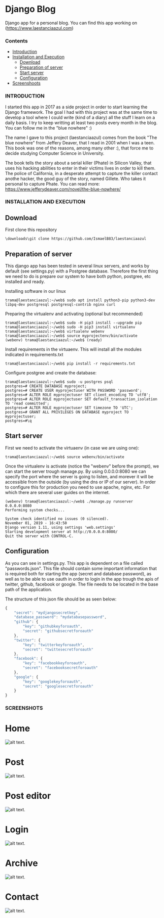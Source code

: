 # Django Blog 
Django app for a personal blog. You can find this app working on (https://www.laestanciaazul.com)

### Contents
- [Introduction](#INTRODUCTION)
- [Installation and Execution](#INSTALLATION-AND-EXECUTION)
  - [Download](#Download)
  - [Preparation of server](#Preparation-of-server)
  - [Start server](#Start-server)
  - [Configuration](#Configuration)
- [Screenshoots](#SCREENSHOTS)


### INTRODUCTION

I started this app in 2017 as a side project in order to start learning the Django framework. The goal I had with this project was at the same time to develop a tool where I could write (kind of a diary) all
the stuff I learn on a daily basis. I try to keep writting at least two posts every month in the blog. You can follow me in the "blue nowhere" :)

The name I gave to this project (laestanciaazul) comes from the book "The blue nowhere" from Jeffery Deaver, that I read in 2001 when I was a teen. This book was one of the reasons, among many other :), that force
me to decide studying Computer Science in University. 

The book tells the story about a serial killer (Phate) in Silicon Valley, that uses his hacking abilities to enter in their victims lives in order to kill them. The police of California, in a desperate attempt to capture
the killer contact anothe hacker, the good guy of the story, named Gillete. Who takes it personal to capture Phate. You can read more: https://www.jefferydeaver.com/novel/the-blue-nowhere/

### INSTALLATION AND EXECUTION

## Download

First clone this repository
```
\downloads\git clone https://github.com/IsmaelB83/laestanciaazul
```

## Preparation of server

This django app has been tested in several linux servers, and works by default (see settings.py) with a Postgree database. Therefore the first thing we need to do is prepare our system to have both python, postgree, etc installed and ready.

Installing software in our linux
```console
trama@laestanciaazul:~/web$ sudo apt install python3-pip python3-dev libpq-dev postgresql postgresql-contrib nginx curl
```

Preparing the virtualenv and activating (optional but recommended)
```console
trama@laestanciaazul:~/web$ sudo -H pip3 install --upgrade pip
trama@laestanciaazul:~/web$ sudo -H pip3 install virtualenv
trama@laestanciaazul:~/web$ virtualenv webenv
trama@laestanciaazul:~/web$ source myprojectenv/bin/activate
(webenv) trama@laestanciaazul:~/web$ (ready)
```

Install requirements in the virtuaenv. This will install all the modules indicated in requirements.txt
```console
trama@laestanciaazul:~/web$ pip install -r requirements.txt
```

Configure postgree and create the database:
```console
trama@laestanciaazul:~/web$ sudo -u postgres psql
postgres=# CREATE DATABASE myproject;
postgres=# CREATE USER myprojectuser WITH PASSWORD 'password';
postgres=# ALTER ROLE myprojectuser SET client_encoding TO 'utf8';
postgres=# ALTER ROLE myprojectuser SET default_transaction_isolation TO 'read committed';
postgres=# ALTER ROLE myprojectuser SET timezone TO 'UTC';
postgres=# GRANT ALL PRIVILEGES ON DATABASE myproject TO myprojectuser;
postgres=#\q
```

## Start server

First we need to activate the virtuaenv (in case we are using one):
```console
trama@laestanciaazul:~/web$ source webenv/bin/activate      
```

Once the virtualenv is activate (notice the "webenv" before the prompt), we can start the server trough manage.py. By using 0.0.0.0:8080 we can specify the port where the server is going to listen, and morever it will be accessible from the
outside (by using the dns or IP of our server). In order to configure this for production you need to use apache, nginx, etc. For which there are several user guides on the internet.
```console
(webenv) trama@laestanciaazul:~/web$ ./manage.py runserver 0.0.0.0:8080
Performing system checks...

System check identified no issues (0 silenced).
November 01, 2019 - 16:43:50
Django version 1.11, using settings 'web.settings'
Starting development server at http://0.0.0.0:8080/
Quit the server with CONTROL-C.
```

## Configuration

As you can see in settings.py. This app is dependent on a file called "passwords.json". This file should contain some important information that is required both for starting the app (secret and database password), as well as to be able to use oauth
in order to login in the app trough the apis of twitter, github, facebook or google. The file needs to be located in the base path of the application.

The structure of this json file should be as seen below:
```js
{
    "secret": "mydjangosecretkey",
    "database_password": "mydatabasepassword",
    "github": {
        "key": "githubkeyforoauth",
        "secret": "githubsecretforoauth"
    },
    "twitter": {
        "key": "twitterkeyforoauth",
        "secret": "twittesecretforoauth"
    },
    "facebook": {
        "key": "facebookkeyforoauth",
        "secret": "facebooksecretforoauth"
    },
    "google": {
        "key": "googlekeyforoauth",
        "secret": "googlesecretforoauth"
    }
}
```


### SCREENSHOTS

# Home

![alt text](https://raw.githubusercontent.com/IsmaelB83/laestanciaazul/master/static/img/readme/home.jpg).

# Post

![alt text](https://raw.githubusercontent.com/IsmaelB83/laestanciaazul/master/static/img/readme/post.jpg).

# Post editor

![alt text](https://raw.githubusercontent.com/IsmaelB83/laestanciaazul/master/static/img/readme/post_editor.jpg).

# Login

![alt text](https://raw.githubusercontent.com/IsmaelB83/laestanciaazul/master/static/img/readme/login.jpg).

# Archive

![alt text](https://raw.githubusercontent.com/IsmaelB83/laestanciaazul/master/static/img/readme/archive.jpg).

# Contact

![alt text](https://raw.githubusercontent.com/IsmaelB83/laestanciaazul/master/static/img/readme/contact.jpg).


